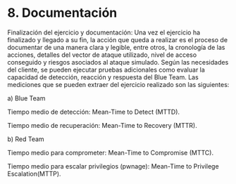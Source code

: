 # 8. Documentación

Finalización del ejercicio y documentación: Una vez el ejercicio ha finalizado y llegado a su fin, la acción que queda a realizar es el proceso de documentar de una manera clara y legible, entre otros, la cronología de las acciones, detalles del vector de ataque utilizado, nivel de acceso conseguido y riesgos asociados al ataque simulado. Según las necesidades del cliente, se pueden ejecutar pruebas adicionales como evaluar la capacidad de detección, reacción y respuesta del Blue Team. Las mediciones que se pueden extraer del ejercicio realizado son las siguientes:

a) Blue Team

Tiempo medio de detección: Mean-Time to Detect (MTTD).

Tiempo medio de recuperación: Mean-Time to Recovery (MTTR).

b) Red Team

Tiempo medio para comprometer: Mean-Time to Compromise (MTTC).

Tiempo medio para escalar privilegios (pwnage): Mean-Time to Privilege Escalation(MTTP).
